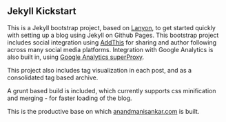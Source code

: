 ## Jekyll Kickstart

This is a Jekyll bootstrap project, based on [Lanyon](https://github.com/poole/lanyon), to get started quickly with setting up a blog using Jekyll on Github Pages. This bootstrap project includes social integration using [AddThis](https://www.addthis.com) for sharing and author following across many social media platforms. Integration with Google Analytics is also built in, using [Google Analytics superProxy](https://developers.google.com/analytics/solutions/google-analytics-super-proxy).

This project also includes tag visualization in each post, and as a consolidated tag based archive.

A grunt based build is included, which currently supports css minification and merging - for faster loading of the blog.

This is the productive base on which [anandmanisankar.com](http://anandmanisankar.com) is built.
